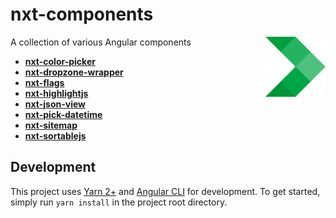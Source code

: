 # nxt-components

<img align="right" src="resources/nxt-logo.png" width="96">

A collection of various Angular components

-   **[nxt-color-picker](packages/color-picker)**
-   **[nxt-dropzone-wrapper](packages/dropzone-wrapper)**
-   **[nxt-flags](packages/flags)**
-   **[nxt-highlightjs](packages/highlightjs)**
-   **[nxt-json-view](packages/json-view)**
-   **[nxt-pick-datetime](packages/pick-datetime)**
-   **[nxt-sitemap](packages/sitemap)**
-   **[nxt-sortablejs](packages/sortablejs)**

## Development

This project uses [Yarn 2+](https://yarnpkg.com/) and [Angular CLI](https://angular.io/cli) for development. To get started, simply run `yarn install` in the project root directory.
